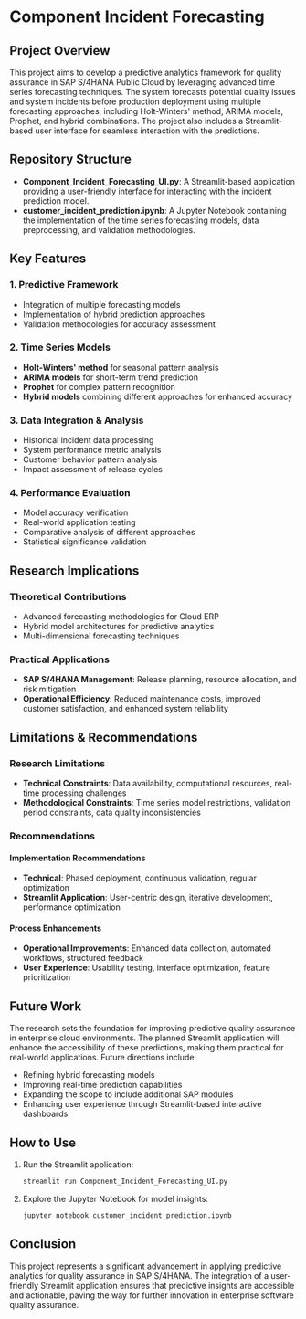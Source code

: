 # Component Incident Forecasting

## Project Overview
This project aims to develop a predictive analytics framework for quality assurance in SAP S/4HANA Public Cloud by leveraging advanced time series forecasting techniques. The system forecasts potential quality issues and system incidents before production deployment using multiple forecasting approaches, including Holt-Winters' method, ARIMA models, Prophet, and hybrid combinations. The project also includes a Streamlit-based user interface for seamless interaction with the predictions.

## Repository Structure
- **Component_Incident_Forecasting_UI.py**: A Streamlit-based application providing a user-friendly interface for interacting with the incident prediction model.
- **customer_incident_prediction.ipynb**: A Jupyter Notebook containing the implementation of the time series forecasting models, data preprocessing, and validation methodologies.

## Key Features
### 1. Predictive Framework
- Integration of multiple forecasting models
- Implementation of hybrid prediction approaches
- Validation methodologies for accuracy assessment

### 2. Time Series Models
- **Holt-Winters' method** for seasonal pattern analysis
- **ARIMA models** for short-term trend prediction
- **Prophet** for complex pattern recognition
- **Hybrid models** combining different approaches for enhanced accuracy

### 3. Data Integration & Analysis
- Historical incident data processing
- System performance metric analysis
- Customer behavior pattern analysis
- Impact assessment of release cycles

### 4. Performance Evaluation
- Model accuracy verification
- Real-world application testing
- Comparative analysis of different approaches
- Statistical significance validation

## Research Implications
### Theoretical Contributions
- Advanced forecasting methodologies for Cloud ERP
- Hybrid model architectures for predictive analytics
- Multi-dimensional forecasting techniques

### Practical Applications
- **SAP S/4HANA Management**: Release planning, resource allocation, and risk mitigation
- **Operational Efficiency**: Reduced maintenance costs, improved customer satisfaction, and enhanced system reliability

## Limitations & Recommendations
### Research Limitations
- **Technical Constraints**: Data availability, computational resources, real-time processing challenges
- **Methodological Constraints**: Time series model restrictions, validation period constraints, data quality inconsistencies

### Recommendations
#### Implementation Recommendations
- **Technical**: Phased deployment, continuous validation, regular optimization
- **Streamlit Application**: User-centric design, iterative development, performance optimization

#### Process Enhancements
- **Operational Improvements**: Enhanced data collection, automated workflows, structured feedback
- **User Experience**: Usability testing, interface optimization, feature prioritization

## Future Work
The research sets the foundation for improving predictive quality assurance in enterprise cloud environments. The planned Streamlit application will enhance the accessibility of these predictions, making them practical for real-world applications. Future directions include:
- Refining hybrid forecasting models
- Improving real-time prediction capabilities
- Expanding the scope to include additional SAP modules
- Enhancing user experience through Streamlit-based interactive dashboards

## How to Use

1. Run the Streamlit application:
   ```bash
   streamlit run Component_Incident_Forecasting_UI.py
   ```
2. Explore the Jupyter Notebook for model insights:
   ```bash
   jupyter notebook customer_incident_prediction.ipynb
   ```

## Conclusion
This project represents a significant advancement in applying predictive analytics for quality assurance in SAP S/4HANA. The integration of a user-friendly Streamlit application ensures that predictive insights are accessible and actionable, paving the way for further innovation in enterprise software quality assurance.

